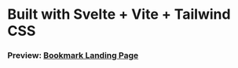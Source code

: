 # Built with Svelte + Vite + Tailwind CSS

### Preview: [Bookmark Landing Page](https://bookmark-landing-page-cyan.vercel.app/)
